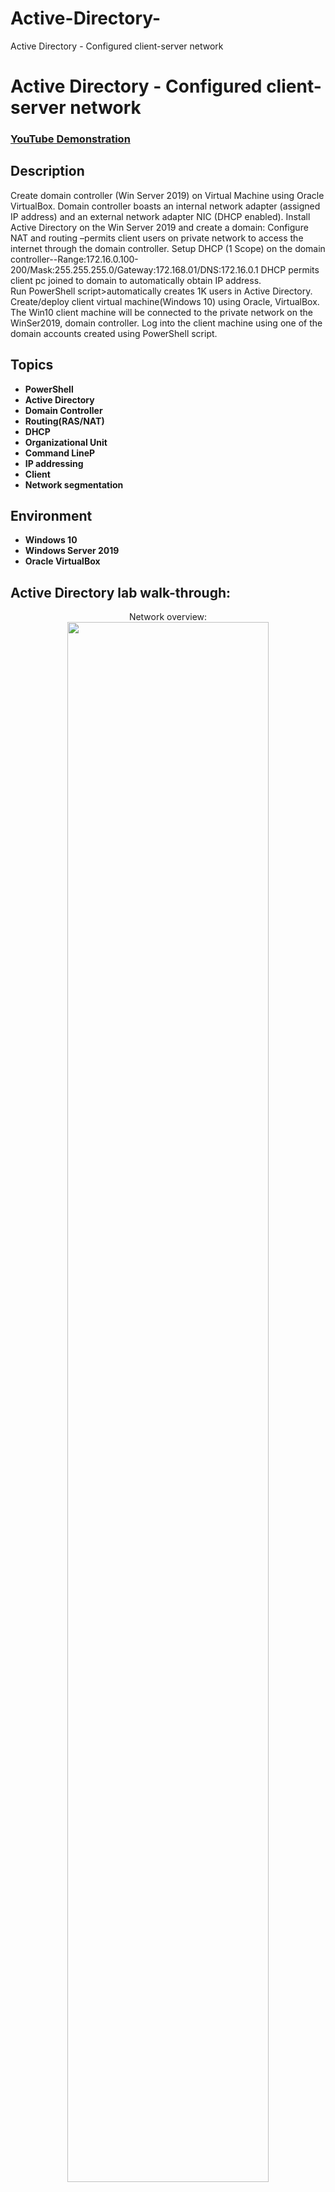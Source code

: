 # Active-Directory-
Active Directory - Configured client-server network
<h1>Active Directory - Configured client-server network</h1>

 ### [YouTube Demonstration](https://youtu.be/7eJexJVCqJo)

<h2>Description</h2>
Create domain controller (Win Server 2019) on Virtual Machine using Oracle VirtualBox. Domain controller boasts an internal network adapter (assigned IP address) and an external network adapter NIC (DHCP enabled). Install Active Directory on the Win Server 2019 and create a domain: <cayedomain.com> Configure NAT and routing –permits client users on private network to access the internet through the domain controller. Setup DHCP (1 Scope) on the domain controller--Range:172.16.0.100-200/Mask:255.255.255.0/Gateway:172.168.01/DNS:172.16.0.1 DHCP permits client pc joined to domain to automatically obtain IP address.
<br/> 
Run PowerShell script>automatically creates 1K users in Active Directory.
<br/>
Create/deploy client virtual machine(Windows 10) using Oracle, VirtualBox. The Win10 client machine will be connected to the private network on the WinSer2019, domain controller. Log into the client machine using one of the domain accounts created using PowerShell script.
<br />


<h2>Topics</h2>

- <b>PowerShell</b> 
- <b>Active Directory</b>
- <b>Domain Controller</b>
- <b>Routing(RAS/NAT)</b>
- <b>DHCP</b>
- <b>Organizational Unit</b>
- <b>Command LineP</b>
- <b>IP addressing</b>
- <b>Client</b>
- <b>Network segmentation</b>

<h2>Environment </h2>

- <b>Windows 10</b> 
- <b>Windows Server 2019</b> 
- <b>Oracle VirtualBox</b> 
 
<h2>Active Directory lab walk-through:</h2>

<p align="center">
Network overview: <br/>
<img src="https://i.imgur.com/0HQfj07.png" width="80%"
<br/>
<br/>
Next step: Visit virtualbox.org to download VirtualBox<br/>
<img src="https://i.imgur.com/dmSDtJU.png" height="80%" width="80%" alt="Disk Sanitization Steps"/>
<br/> 
<br/>
Next step:download WinSer 2019 ISO
<img src="https://i.imgur.com/e7z8IKT.png" height="80%" width="80%" alt="Disk Sanitization Steps"/>
<br />
<br />
Deploy a Virtual Machine:  <br/>
<img src="https://i.imgur.com/MbFvDLR.png" height="80%" width="80%" alt="Disk Sanitization Steps"/>
<br /> 
<br />
Oracle VirtualBox^Create 1st Microsoft 2019 VM|Ram 2G=2048 MB, 4 core processor, /net adapater 1 NAT /net adapter 2 internal /Standard desktop experience(GUI)
<br />
<br />
Configure NIC: <br/> 
<img src="https://i.imgur.com/XaTLTJ6.png" height="80%" width="80%" alt="Disk Sanitization Steps"/>
<br />
configure NIC^righ+click Network/change adapter option/right+click>rename NIC and specify between gateway and internal NIC. Internal NIC IP:169.254.196.79 <internal >[assign IP address to internal adapter>IPv4 Properties>IP:172.16.0.1/Sub Mask:255.255.255.0/Def Gateway: [blank]] [DNS Server:172.0.0.1]
<br />
<br />
Configure network adapters and label(identify) inner and outer NIC:  <br/>
<img src="https://i.imgur.com/rh0BVN0.png" height="80%" width="80%" alt="Disk Sanitization Steps"/>
<br />
<br />
Create domain: Organization Unit  <br/>
>Right+click Network icon on desktop/
<br />
>Install Active Directory^Server Manager dashboard/add roles and features/server location/select server/Active directory Domain Services^
<br />
>Active Directory Domain Services Configuration Wizard>add new forest>create domain>name domain. >[mydomainname.com] rename domain once PC reboots
<br />
Log into created domain
<img src="https://i.imgur.com/HPMFKVr.png" height="80%" width="80%" alt="Disk Sanitization Steps"/>
<br />
<br />
Create Organizational Unit | domain admins:  <br/>
<img src="https://i.imgur.com/R2dSLH9.png" height="80%" width="80%" alt="Disk Sanitization Steps"/>
<br />
<br />
Organizational Unit | Admins:  <br/> 
Organizational Unit>Admin account/[  ]>select [mydomainname.com]>right+click>New>Organizational Unit>[_admin]/right+click>New user>create new user
<img src="https://i.imgur.com/IUjE2SE.png" height="80%" width="80%" alt="Disk Sanitization Steps"/>
<br />
<br />
*Naming convention ex. A_ ECayemitte(indicate admin acct for DC/domain0
>Set up Admin account
>in Domain Admin>right click properties>add|domain admin
<img src="https://i.imgur.com/MtX4zf6.png" height="80%" width="80%" alt="Disk Sanitization Steps"/>
<br />
<br />
Network MAP>install RAS/NAT(Remote access servr/Network address translation) in domain controller>add roles & features>routing 
<img src="https://i.imgur.com/xbBN08c.png" height="80%" width="80%" alt="Disk Sanitization Steps"/> 
<br /> 
Next
<img src="https://i.imgur.com/NQEi0IW.png" height="80%" width="80%" alt="Disk Sanitization Steps"/> 
<br />
Next
<img src="https://i.imgur.com/A4HeUWO.png" height="80%" width="80%" alt="Disk Sanitization Steps"/>
Next
<img src="https://i.imgur.com/A4HeUWO.png" height="80%" width="80%" alt="Disk Sanitization Steps"/>
<br />
<br />
*RAS/NAT allows joined client1 to remain on private network and 
allowed to access the internet through the domain controller*
<img src="https://i.imgur.com/rDb6SFI.png" height="80%" width="80%" alt="Disk Sanitization Steps">
<br />
<br />
>domain controller/Server Manager Dashboard/add roles and features/Roles^Remote access>routing>^/^ /install
<img src="https://i.imgur.com/MPZOQoP.png" height="80%" width="80%" alt="Disk Sanitization Steps">
<br />
<br />
Configure 
<img src="https://i.imgur.com/MPZOQoP.png" height="80%" width="80%" alt="Disk Sanitization Steps"> 
</p>

<!--
 ```diff
- text in red
+ text in green
! text in orange
# text in gray
@@ text in purple (and bold)@@
```
--!>
